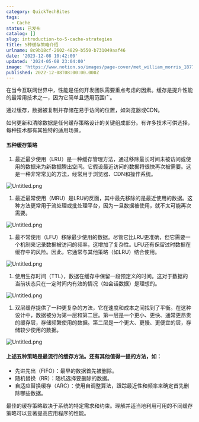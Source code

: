 ```yaml
---
category: QuickTechBites
tags:
  - Cache
status: 已发布
catalog: []
slug: introduction-to-5-cache-strategies
title: 5种缓存策略介绍
urlname: 8c9b18cf-2602-4829-b550-b731049aaf46
date: '2023-12-08 10:42:00'
updated: '2024-05-08 23:04:00'
image: 'https://www.notion.so/images/page-cover/met_william_morris_1877_willow.jpg'
published: 2022-12-08T08:00:00.000Z
---
```


在当今互联网世界中，性能是任何开发团队需要重点考虑的因素。缓存是提升性能的最常用技术之一，因为它简单且适用范围广。


通过缓存，数据被复制并存储在易于访问的位置，如浏览器或CDN。


如何更新和清除数据是任何缓存策略设计的关键组成部分。有许多技术可供选择，每种技术都有其独特的适用场景。


#### 五种缓存策略

1. 最近最少使用（LRU）是一种缓存管理方法，通过移除最长时间未被访问或使用的数据来为新数据腾出空间。它假设最近访问的数据将很快再次被需要。这是一种非常常见的方法，经常用于浏览器、CDN和操作系统。

![Untitled.png](https://prod-files-secure.s3.us-west-2.amazonaws.com/5d24fe63-e567-4804-86f9-9fdc62e13082/74494354-3dc7-4fc2-be3e-7e15913b3f24/Untitled.png?X-Amz-Algorithm=AWS4-HMAC-SHA256&X-Amz-Content-Sha256=UNSIGNED-PAYLOAD&X-Amz-Credential=ASIAZI2LB4667NABWGYM%2F20250415%2Fus-west-2%2Fs3%2Faws4_request&X-Amz-Date=20250415T054007Z&X-Amz-Expires=3600&X-Amz-Security-Token=IQoJb3JpZ2luX2VjEJ3%2F%2F%2F%2F%2F%2F%2F%2F%2F%2FwEaCXVzLXdlc3QtMiJGMEQCIGMgGGUFUa1a2HGSFN0XCEPIaMBHPd%2FPfjQGpfUT11zyAiBzPx5JPoD94bk8bI9ffMDsSMGeX4H7PV1tjJQttolr9Sr%2FAwgmEAAaDDYzNzQyMzE4MzgwNSIM%2BtbYaOOx6mUI9%2F9vKtwDnyDZA0UjHrNukb48FdohrIEFDxb%2Bp%2B8xeK%2F7i1oD25jlAzMDxoLvGBs1XaD7qKy1NIG1xUBRmXlpu6dismqQVjhKVYZBiokuG5WP2ezgbp4Vn7UWqK%2BrtZSWGKnOsABs1yScO0zFJiL9WYT5bEbGmJmZ9q6C2kgTG8oxUH97c95iidRyr6hGYt0B%2FxHjJD235uDvJbuq3kj170sB1MK%2BfJB5i05OLaID2poQhEWEITGl6Dj54TF0ClvYiprEfEOHxUY27PgYDKvp9j72vDSR44EO2qPe2EXuc3ouIRdgvY9MaFMo%2F5Tb8VFKnv76CWKQf7Mya%2BOCuTxCyjFo5ccWKCSqaChvlyxVUi9b2YfzYn8OTOrtUzbXCJcv7tUgPcpLtUSyZtTfu1vOSIyPy%2F1Qk0%2FJvKdzGzJ5%2Ft%2Bt9QSPVUstB%2BvHfvTJtsqQAp%2FInvCY4u31wPtSQQRHpTo99nGVbrI%2B1qqR7LQCkUMNeXCQ2lE5vyJZbhWHW7TekvAEuJawwCorgsUwUFmGfg9nwZXLO9o6BrUApZvWtGFEpz0LzeVcTcxcsTZgXc41CGgSTiqQQxaI8Gnj%2F7wiotwVJrXvyZwDlZop%2FIngPcBb3eyYDvNyMfjaNs2nnOnQprow%2BM33vwY6pgEl10FGrSSskmjZaJNyZh62CxqUCiDuf9oKLcpnfCxj%2FbE9j%2ByBgrkGwdb78LaS3eRPoXwpMpl%2B66Sg4EXDFgt%2BL0%2FnUBihQaBl9P2PROimuSe70NVsT%2BSUzewmmWZCacJU1ZH9IwH6GGHjq4L%2BEzlcMDE6BSx6iAM%2BoLcQz%2FsQHMA7gzXSCHJKg6lFhUuuvcMe1K5WtunbGEZ07gB2G8U6TRCZjUOG&X-Amz-Signature=907703cdc8ad93e464ff03770540e5ea02b434ebdd788439be6c11a48592aaa8&X-Amz-SignedHeaders=host&x-id=GetObject)

1. 最近最常使用（MRU）是LRU的反面，其中最先移除的是最近使用的数据。这种方法更常用于流处理或批处理平台，因为一旦数据被使用，就不太可能再次需要。

![Untitled.png](https://prod-files-secure.s3.us-west-2.amazonaws.com/5d24fe63-e567-4804-86f9-9fdc62e13082/9394e615-e149-4cd8-9a1b-e3c39cda8184/Untitled.png?X-Amz-Algorithm=AWS4-HMAC-SHA256&X-Amz-Content-Sha256=UNSIGNED-PAYLOAD&X-Amz-Credential=ASIAZI2LB4667NABWGYM%2F20250415%2Fus-west-2%2Fs3%2Faws4_request&X-Amz-Date=20250415T054007Z&X-Amz-Expires=3600&X-Amz-Security-Token=IQoJb3JpZ2luX2VjEJ3%2F%2F%2F%2F%2F%2F%2F%2F%2F%2FwEaCXVzLXdlc3QtMiJGMEQCIGMgGGUFUa1a2HGSFN0XCEPIaMBHPd%2FPfjQGpfUT11zyAiBzPx5JPoD94bk8bI9ffMDsSMGeX4H7PV1tjJQttolr9Sr%2FAwgmEAAaDDYzNzQyMzE4MzgwNSIM%2BtbYaOOx6mUI9%2F9vKtwDnyDZA0UjHrNukb48FdohrIEFDxb%2Bp%2B8xeK%2F7i1oD25jlAzMDxoLvGBs1XaD7qKy1NIG1xUBRmXlpu6dismqQVjhKVYZBiokuG5WP2ezgbp4Vn7UWqK%2BrtZSWGKnOsABs1yScO0zFJiL9WYT5bEbGmJmZ9q6C2kgTG8oxUH97c95iidRyr6hGYt0B%2FxHjJD235uDvJbuq3kj170sB1MK%2BfJB5i05OLaID2poQhEWEITGl6Dj54TF0ClvYiprEfEOHxUY27PgYDKvp9j72vDSR44EO2qPe2EXuc3ouIRdgvY9MaFMo%2F5Tb8VFKnv76CWKQf7Mya%2BOCuTxCyjFo5ccWKCSqaChvlyxVUi9b2YfzYn8OTOrtUzbXCJcv7tUgPcpLtUSyZtTfu1vOSIyPy%2F1Qk0%2FJvKdzGzJ5%2Ft%2Bt9QSPVUstB%2BvHfvTJtsqQAp%2FInvCY4u31wPtSQQRHpTo99nGVbrI%2B1qqR7LQCkUMNeXCQ2lE5vyJZbhWHW7TekvAEuJawwCorgsUwUFmGfg9nwZXLO9o6BrUApZvWtGFEpz0LzeVcTcxcsTZgXc41CGgSTiqQQxaI8Gnj%2F7wiotwVJrXvyZwDlZop%2FIngPcBb3eyYDvNyMfjaNs2nnOnQprow%2BM33vwY6pgEl10FGrSSskmjZaJNyZh62CxqUCiDuf9oKLcpnfCxj%2FbE9j%2ByBgrkGwdb78LaS3eRPoXwpMpl%2B66Sg4EXDFgt%2BL0%2FnUBihQaBl9P2PROimuSe70NVsT%2BSUzewmmWZCacJU1ZH9IwH6GGHjq4L%2BEzlcMDE6BSx6iAM%2BoLcQz%2FsQHMA7gzXSCHJKg6lFhUuuvcMe1K5WtunbGEZ07gB2G8U6TRCZjUOG&X-Amz-Signature=5b3532dbc2ecb55c1f4899e6a2e6f3e1a2152864bf51135e928144284ee1f513&X-Amz-SignedHeaders=host&x-id=GetObject)

1. 最不常使用（LFU）移除最少使用的数据。尽管它比LRU更准确，但它需要一个机制来记录数据被访问的频率，这增加了复杂性。LFU还有保留过时数据在缓存中的风险。因此，它通常与其他策略（如LRU）结合使用。

![Untitled.png](https://prod-files-secure.s3.us-west-2.amazonaws.com/5d24fe63-e567-4804-86f9-9fdc62e13082/ff489bb8-941e-4617-b208-e17020ed7ada/Untitled.png?X-Amz-Algorithm=AWS4-HMAC-SHA256&X-Amz-Content-Sha256=UNSIGNED-PAYLOAD&X-Amz-Credential=ASIAZI2LB4667NABWGYM%2F20250415%2Fus-west-2%2Fs3%2Faws4_request&X-Amz-Date=20250415T054007Z&X-Amz-Expires=3600&X-Amz-Security-Token=IQoJb3JpZ2luX2VjEJ3%2F%2F%2F%2F%2F%2F%2F%2F%2F%2FwEaCXVzLXdlc3QtMiJGMEQCIGMgGGUFUa1a2HGSFN0XCEPIaMBHPd%2FPfjQGpfUT11zyAiBzPx5JPoD94bk8bI9ffMDsSMGeX4H7PV1tjJQttolr9Sr%2FAwgmEAAaDDYzNzQyMzE4MzgwNSIM%2BtbYaOOx6mUI9%2F9vKtwDnyDZA0UjHrNukb48FdohrIEFDxb%2Bp%2B8xeK%2F7i1oD25jlAzMDxoLvGBs1XaD7qKy1NIG1xUBRmXlpu6dismqQVjhKVYZBiokuG5WP2ezgbp4Vn7UWqK%2BrtZSWGKnOsABs1yScO0zFJiL9WYT5bEbGmJmZ9q6C2kgTG8oxUH97c95iidRyr6hGYt0B%2FxHjJD235uDvJbuq3kj170sB1MK%2BfJB5i05OLaID2poQhEWEITGl6Dj54TF0ClvYiprEfEOHxUY27PgYDKvp9j72vDSR44EO2qPe2EXuc3ouIRdgvY9MaFMo%2F5Tb8VFKnv76CWKQf7Mya%2BOCuTxCyjFo5ccWKCSqaChvlyxVUi9b2YfzYn8OTOrtUzbXCJcv7tUgPcpLtUSyZtTfu1vOSIyPy%2F1Qk0%2FJvKdzGzJ5%2Ft%2Bt9QSPVUstB%2BvHfvTJtsqQAp%2FInvCY4u31wPtSQQRHpTo99nGVbrI%2B1qqR7LQCkUMNeXCQ2lE5vyJZbhWHW7TekvAEuJawwCorgsUwUFmGfg9nwZXLO9o6BrUApZvWtGFEpz0LzeVcTcxcsTZgXc41CGgSTiqQQxaI8Gnj%2F7wiotwVJrXvyZwDlZop%2FIngPcBb3eyYDvNyMfjaNs2nnOnQprow%2BM33vwY6pgEl10FGrSSskmjZaJNyZh62CxqUCiDuf9oKLcpnfCxj%2FbE9j%2ByBgrkGwdb78LaS3eRPoXwpMpl%2B66Sg4EXDFgt%2BL0%2FnUBihQaBl9P2PROimuSe70NVsT%2BSUzewmmWZCacJU1ZH9IwH6GGHjq4L%2BEzlcMDE6BSx6iAM%2BoLcQz%2FsQHMA7gzXSCHJKg6lFhUuuvcMe1K5WtunbGEZ07gB2G8U6TRCZjUOG&X-Amz-Signature=ce9d98ee1ce1530d419827f55c7f30c576cf9267a94a3dac9fb8fc67a3b49c72&X-Amz-SignedHeaders=host&x-id=GetObject)

1. 使用生存时间（TTL），数据在缓存中保留一段预定义的时间。这对于数据的当前状态只在一定时间内有效的情况（如会话数据）是理想的。

![Untitled.png](https://prod-files-secure.s3.us-west-2.amazonaws.com/5d24fe63-e567-4804-86f9-9fdc62e13082/480ed8d3-f3c7-4a40-a9c6-4ca2e915c139/Untitled.png?X-Amz-Algorithm=AWS4-HMAC-SHA256&X-Amz-Content-Sha256=UNSIGNED-PAYLOAD&X-Amz-Credential=ASIAZI2LB4667NABWGYM%2F20250415%2Fus-west-2%2Fs3%2Faws4_request&X-Amz-Date=20250415T054007Z&X-Amz-Expires=3600&X-Amz-Security-Token=IQoJb3JpZ2luX2VjEJ3%2F%2F%2F%2F%2F%2F%2F%2F%2F%2FwEaCXVzLXdlc3QtMiJGMEQCIGMgGGUFUa1a2HGSFN0XCEPIaMBHPd%2FPfjQGpfUT11zyAiBzPx5JPoD94bk8bI9ffMDsSMGeX4H7PV1tjJQttolr9Sr%2FAwgmEAAaDDYzNzQyMzE4MzgwNSIM%2BtbYaOOx6mUI9%2F9vKtwDnyDZA0UjHrNukb48FdohrIEFDxb%2Bp%2B8xeK%2F7i1oD25jlAzMDxoLvGBs1XaD7qKy1NIG1xUBRmXlpu6dismqQVjhKVYZBiokuG5WP2ezgbp4Vn7UWqK%2BrtZSWGKnOsABs1yScO0zFJiL9WYT5bEbGmJmZ9q6C2kgTG8oxUH97c95iidRyr6hGYt0B%2FxHjJD235uDvJbuq3kj170sB1MK%2BfJB5i05OLaID2poQhEWEITGl6Dj54TF0ClvYiprEfEOHxUY27PgYDKvp9j72vDSR44EO2qPe2EXuc3ouIRdgvY9MaFMo%2F5Tb8VFKnv76CWKQf7Mya%2BOCuTxCyjFo5ccWKCSqaChvlyxVUi9b2YfzYn8OTOrtUzbXCJcv7tUgPcpLtUSyZtTfu1vOSIyPy%2F1Qk0%2FJvKdzGzJ5%2Ft%2Bt9QSPVUstB%2BvHfvTJtsqQAp%2FInvCY4u31wPtSQQRHpTo99nGVbrI%2B1qqR7LQCkUMNeXCQ2lE5vyJZbhWHW7TekvAEuJawwCorgsUwUFmGfg9nwZXLO9o6BrUApZvWtGFEpz0LzeVcTcxcsTZgXc41CGgSTiqQQxaI8Gnj%2F7wiotwVJrXvyZwDlZop%2FIngPcBb3eyYDvNyMfjaNs2nnOnQprow%2BM33vwY6pgEl10FGrSSskmjZaJNyZh62CxqUCiDuf9oKLcpnfCxj%2FbE9j%2ByBgrkGwdb78LaS3eRPoXwpMpl%2B66Sg4EXDFgt%2BL0%2FnUBihQaBl9P2PROimuSe70NVsT%2BSUzewmmWZCacJU1ZH9IwH6GGHjq4L%2BEzlcMDE6BSx6iAM%2BoLcQz%2FsQHMA7gzXSCHJKg6lFhUuuvcMe1K5WtunbGEZ07gB2G8U6TRCZjUOG&X-Amz-Signature=3f1871ca841e58e44c449a61184c910e34f020364678de19ee0e552a735aed72&X-Amz-SignedHeaders=host&x-id=GetObject)

1. 双层缓存提供了一种更复杂的方法，它在速度和成本之间找到了平衡。在这种设计中，数据被分为第一层和第二层。第一层是一个更小、更快、通常更昂贵的缓存层，存储频繁使用的数据。第二层是一个更大、更慢、更便宜的层，存储较少使用的数据。

![Untitled.png](https://prod-files-secure.s3.us-west-2.amazonaws.com/5d24fe63-e567-4804-86f9-9fdc62e13082/35e68090-275d-4707-9e9a-ce86f000e9eb/Untitled.png?X-Amz-Algorithm=AWS4-HMAC-SHA256&X-Amz-Content-Sha256=UNSIGNED-PAYLOAD&X-Amz-Credential=ASIAZI2LB4667NABWGYM%2F20250415%2Fus-west-2%2Fs3%2Faws4_request&X-Amz-Date=20250415T054007Z&X-Amz-Expires=3600&X-Amz-Security-Token=IQoJb3JpZ2luX2VjEJ3%2F%2F%2F%2F%2F%2F%2F%2F%2F%2FwEaCXVzLXdlc3QtMiJGMEQCIGMgGGUFUa1a2HGSFN0XCEPIaMBHPd%2FPfjQGpfUT11zyAiBzPx5JPoD94bk8bI9ffMDsSMGeX4H7PV1tjJQttolr9Sr%2FAwgmEAAaDDYzNzQyMzE4MzgwNSIM%2BtbYaOOx6mUI9%2F9vKtwDnyDZA0UjHrNukb48FdohrIEFDxb%2Bp%2B8xeK%2F7i1oD25jlAzMDxoLvGBs1XaD7qKy1NIG1xUBRmXlpu6dismqQVjhKVYZBiokuG5WP2ezgbp4Vn7UWqK%2BrtZSWGKnOsABs1yScO0zFJiL9WYT5bEbGmJmZ9q6C2kgTG8oxUH97c95iidRyr6hGYt0B%2FxHjJD235uDvJbuq3kj170sB1MK%2BfJB5i05OLaID2poQhEWEITGl6Dj54TF0ClvYiprEfEOHxUY27PgYDKvp9j72vDSR44EO2qPe2EXuc3ouIRdgvY9MaFMo%2F5Tb8VFKnv76CWKQf7Mya%2BOCuTxCyjFo5ccWKCSqaChvlyxVUi9b2YfzYn8OTOrtUzbXCJcv7tUgPcpLtUSyZtTfu1vOSIyPy%2F1Qk0%2FJvKdzGzJ5%2Ft%2Bt9QSPVUstB%2BvHfvTJtsqQAp%2FInvCY4u31wPtSQQRHpTo99nGVbrI%2B1qqR7LQCkUMNeXCQ2lE5vyJZbhWHW7TekvAEuJawwCorgsUwUFmGfg9nwZXLO9o6BrUApZvWtGFEpz0LzeVcTcxcsTZgXc41CGgSTiqQQxaI8Gnj%2F7wiotwVJrXvyZwDlZop%2FIngPcBb3eyYDvNyMfjaNs2nnOnQprow%2BM33vwY6pgEl10FGrSSskmjZaJNyZh62CxqUCiDuf9oKLcpnfCxj%2FbE9j%2ByBgrkGwdb78LaS3eRPoXwpMpl%2B66Sg4EXDFgt%2BL0%2FnUBihQaBl9P2PROimuSe70NVsT%2BSUzewmmWZCacJU1ZH9IwH6GGHjq4L%2BEzlcMDE6BSx6iAM%2BoLcQz%2FsQHMA7gzXSCHJKg6lFhUuuvcMe1K5WtunbGEZ07gB2G8U6TRCZjUOG&X-Amz-Signature=26a191236fc0ea1fc2e7356e73e2658eab848bdba18535f42b80ce1aec1376eb&X-Amz-SignedHeaders=host&x-id=GetObject)


#### 上述五种策略是最流行的缓存方法。还有其他值得一提的方法，如：

- 先进先出（FIFO）：最早的数据首先被删除。
- 随机替换（RR）：随机选择要删除的数据。
- 自适应替换缓存（ARC）：使用自调整算法，跟踪最近性和频率来确定首先删除哪些数据。

最佳的缓存策略取决于系统的特定需求和约束。理解并适当地利用可用的不同缓存策略可以显著提高应用程序的性能。

